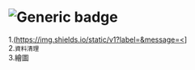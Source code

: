 # ![Generic badge](https://badgen.net/badge//R%E7%A8%8B%E5%BC%8F%E7%9A%84%E5%B0%8F%E5%B7%A5%E5%85%B7?icon=visualstudio&label.svg)
1.[(https://img.shields.io/static/v1?label=<LABEL>&message=<](https://img.shields.io/badge/-匯入資料-blue)]   
2.`資料清理`  
3.繪圖  

